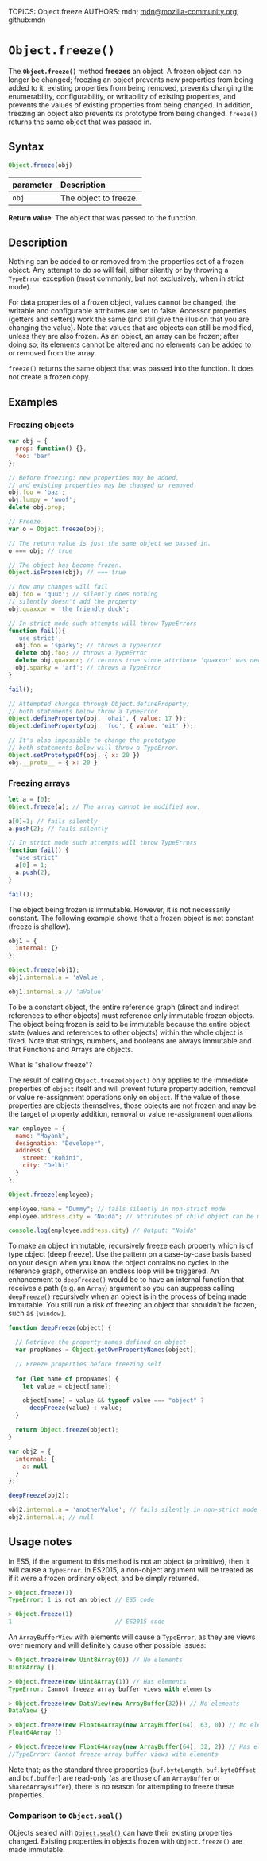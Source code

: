 TOPICS: Object.freeze
AUTHORS: mdn; mdn@mozilla-community.org; github:mdn

# `Object.freeze()`

The **`Object.freeze()`** method **freezes** an object. A frozen object can no longer be changed;
freezing an object prevents new properties from being added to it, existing properties from being
removed, prevents changing the enumerability, configurability, or writability of existing
properties, and prevents the values of existing properties from being changed. In addition,
freezing an object also prevents its prototype from being changed. `freeze()` returns the same
object that was passed in.

## Syntax

```javascript
Object.freeze(obj)
```

| parameter | Description |
| :-- | :-- |
| `obj` | The object to freeze. |

**Return value**: The object that was passed to the function.

## Description

Nothing can be added to or removed from the properties set of a frozen object. Any attempt to do so
will fail, either silently or by throwing a `TypeError` exception (most commonly, but not
exclusively, when in strict mode).

For data properties of a frozen object, values cannot be changed, the writable and configurable
attributes are set to false. Accessor properties (getters and setters) work the same (and still
give the illusion that you are changing the value). Note that values that are objects can still
be modified, unless they are also frozen. As an object, an array can be frozen; after doing so,
its elements cannot be altered and no elements can be added to or removed from the array.

`freeze()` returns the same object that was passed into the function. It does not create a frozen copy.

## Examples

### Freezing objects

```javascript
var obj = {
  prop: function() {},
  foo: 'bar'
};

// Before freezing: new properties may be added,
// and existing properties may be changed or removed
obj.foo = 'baz';
obj.lumpy = 'woof';
delete obj.prop;

// Freeze.
var o = Object.freeze(obj);

// The return value is just the same object we passed in.
o === obj; // true

// The object has become frozen.
Object.isFrozen(obj); // === true

// Now any changes will fail
obj.foo = 'quux'; // silently does nothing
// silently doesn't add the property
obj.quaxxor = 'the friendly duck';

// In strict mode such attempts will throw TypeErrors
function fail(){
  'use strict';
  obj.foo = 'sparky'; // throws a TypeError
  delete obj.foo; // throws a TypeError
  delete obj.quaxxor; // returns true since attribute 'quaxxor' was never added
  obj.sparky = 'arf'; // throws a TypeError
}

fail();

// Attempted changes through Object.defineProperty;
// both statements below throw a TypeError.
Object.defineProperty(obj, 'ohai', { value: 17 });
Object.defineProperty(obj, 'foo', { value: 'eit' });

// It's also impossible to change the prototype
// both statements below will throw a TypeError.
Object.setPrototypeOf(obj, { x: 20 })
obj.__proto__ = { x: 20 }
```

### Freezing arrays

```javascript
let a = [0];
Object.freeze(a); // The array cannot be modified now.

a[0]=1; // fails silently
a.push(2); // fails silently

// In strict mode such attempts will throw TypeErrors
function fail() {
  "use strict"
  a[0] = 1;
  a.push(2);
}

fail();
```

The object being frozen is immutable. However, it is not necessarily constant.
The following example shows that a frozen object is not constant (freeze is shallow).

```javascript
obj1 = {
  internal: {}
};

Object.freeze(obj1);
obj1.internal.a = 'aValue';

obj1.internal.a // 'aValue'
```

To be a constant object, the entire reference graph (direct and indirect references to other objects)
must reference only immutable frozen objects. The object being frozen is said to be immutable because
the entire object state (values and references to other objects) within the whole object is fixed.
Note that strings, numbers, and booleans are always immutable and that Functions and Arrays are objects.

What is "shallow freeze"?

The result of calling `Object.freeze(object)` only applies to the immediate properties of `object`
itself and will prevent future property addition, removal or value re-assignment operations only on
`object`. If the value of those properties are objects themselves, those objects are not frozen and
may be the target of property addition, removal or value re-assignment operations.

```javascript
var employee = {
  name: "Mayank",
  designation: "Developer",
  address: {
    street: "Rohini",
    city: "Delhi"
  }
};

Object.freeze(employee);

employee.name = "Dummy"; // fails silently in non-strict mode
employee.address.city = "Noida"; // attributes of child object can be modified

console.log(employee.address.city) // Output: "Noida"
```

To make an object immutable, recursively freeze each property which is of type object (deep freeze).
Use the pattern on a case-by-case basis based on your design when you know the object contains no
cycles in the reference graph, otherwise an endless loop will be triggered. An enhancement to
`deepFreeze()` would be to have an internal function that receives a path (e.g. an `Array`)
argument so you can suppress calling `deepFreeze()` recursively when an object is in the process
of being made immutable. You still run a risk of freezing an object that shouldn't be frozen,
such as `[window]`.

```javascript
function deepFreeze(object) {

  // Retrieve the property names defined on object
  var propNames = Object.getOwnPropertyNames(object);

  // Freeze properties before freezing self
  
  for (let name of propNames) {
    let value = object[name];

    object[name] = value && typeof value === "object" ?
      deepFreeze(value) : value;
  }

  return Object.freeze(object);
}

var obj2 = {
  internal: {
    a: null
  }
};

deepFreeze(obj2);

obj2.internal.a = 'anotherValue'; // fails silently in non-strict mode
obj2.internal.a; // null
```

## Usage notes

In ES5, if the argument to this method is not an object (a primitive), then it will cause a `TypeError`.
In ES2015, a non-object argument will be treated as if it were a frozen ordinary object,
and be simply returned.

```javascript
> Object.freeze(1)
TypeError: 1 is not an object // ES5 code

> Object.freeze(1)
1                             // ES2015 code
```

An `ArrayBufferView` with elements will cause a `TypeError`, as they are views over memory and
will definitely cause other possible issues:

```javascript
> Object.freeze(new Uint8Array(0)) // No elements
Uint8Array []

> Object.freeze(new Uint8Array(1)) // Has elements
TypeError: Cannot freeze array buffer views with elements

> Object.freeze(new DataView(new ArrayBuffer(32))) // No elements
DataView {}

> Object.freeze(new Float64Array(new ArrayBuffer(64), 63, 0)) // No elements
Float64Array []

> Object.freeze(new Float64Array(new ArrayBuffer(64), 32, 2)) // Has elements
//TypeError: Cannot freeze array buffer views with elements
```

Note that; as the standard three properties (`buf.byteLength`, `buf.byteOffset` and `buf.buffer`)
are read-only (as are those of an `ArrayBuffer` or `SharedArrayBuffer`), there is no reason for
attempting to freeze these properties.

### Comparison to `Object.seal()`

Objects sealed with [`Object.seal()`](/en/webfrontend/Object.seal) can have their existing
properties changed. Existing properties in objects frozen with `Object.freeze()` are made immutable.
